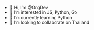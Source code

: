 - 👋 Hi, I’m @OngDev
- 👀 I’m interested in JS, Python, Go
- 🌱 I’m currently learning Python
- 💞️ I’m looking to collaborate on Thailand
